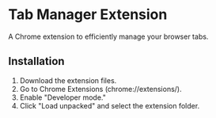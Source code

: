 # Tab Manager Extension
A Chrome extension to efficiently manage your browser tabs.

## Installation
1. Download the extension files.
2. Go to Chrome Extensions (chrome://extensions/).
3. Enable "Developer mode."
4. Click "Load unpacked" and select the extension folder.